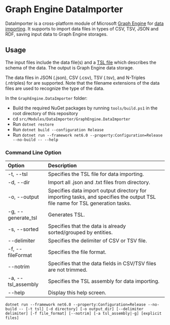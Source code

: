 # Graph Engine DataImporter

DataImporter is a cross-platform module of Microsoft [Graph Engine](https://www.graphengine.io/) for [data importing](https://www.graphengine.io/docs/manual/DataImport.html). It supports to import data files in types of CSV, TSV, JSON and RDF, saving input data to Graph Engine storages.

## Usage
The input files include the data file(s) and a [TSL
file](https://www.graphengine.io/docs/manual/TSL/tsl-basics.html) which
describes the schema of the data. The output is Graph Engine data storage.

The data files in JSON (.json), CSV (.csv), TSV (.tsv), and N-Triples
(.ntriples) for are supported. Note that the filename extensions of the data
files are used to recognize the type of the data.

In the `GraphEngine.DataImporter` folder:

- Build the required NuGet packages by running `tools/build.ps1` in the root directory of this repository
- cd `src/Modules/DataImporter/GraphEngine.DataImporter`
- Run `dotnet restore`
- Run `dotnet build --configuration Release`
- Run `dotnet run --framework net6.0 --property:Configuration=Release --no-build -- --help`

### Command Line Option

|Option | Description|
|:-----|:------------|
|-t, --tsl|Specifies the TSL file for data importing.|
|-d, --dir|Import all .json and .txt files from directory.|
|-o, --output|Specifies data import output directory for importing tasks, and specifies the output TSL file name for TSL generation tasks.|
|-g, --generate_tsl|Generates TSL.|
|-s, --sorted|Specifies that the data is already sorted/grouped by entities.|
|--delimiter|Specifies the delimiter of CSV or TSV file.|
|-f, --fileFormat|Specifies the file format.|
|--notrim|Specifies that the data fields in CSV/TSV files are not trimmed.|
|-a, --tsl_assembly|Specifies the TSL assembly for data importing.|
|--help|Display this help screen.|

```shell
dotnet run --framework net6.0 --property:Configuration=Release --no-build -- [-t tsl] [-d directory] [-o output_dir] [--delimiter delimiter] [-f file_format] [--notrim] [-a tsl_assembly|-g] [explicit files]
```
